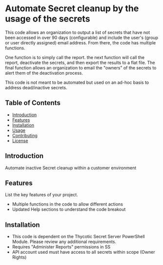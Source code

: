 # Automate Secret cleanup by the usage of the secrets

This code allows an organization to output a list of secrets that have not been accessed in over 90 days (configurable) and include the user's (group or user directly assigned) email address. From there, the code has multiple functions. 

One function is to simply call the report. the next function will call the report, deactivate the secrets, and then export the results to a flat file. The final function allows an organization to email the "owners" of the secrets to alert them of the deactivation process.

This code is not meant to be automated but used on an ad-hoc basis to address dead/inactive secrets.

## Table of Contents

- [Introduction](#introduction)
- [Features](#features)
- [Installation](#installation)
- [Usage](#usage)
- [Contributing](#contributing)
- [License](#license)

## Introduction

Automate inactive Secret cleanup within a customer environment

## Features

List the key features of your project.

- Multiple functions in the code to allow different actions
- Updated Help sections to understand the code breakout

## Installation

- This code is dependent on the Thycotic Secret Server PowerShell Module. Please review any additional requirements.
- Requires "Administer Reports" permissions in SS
- API account used must have access to all secrets within scope (Owner Rights)


